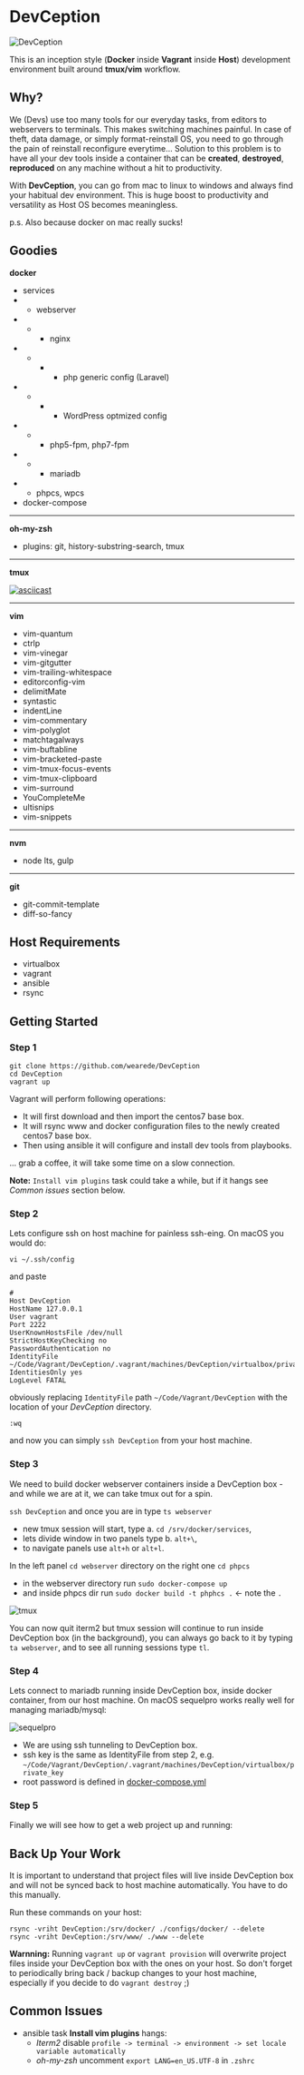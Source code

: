 # DevCeption

![DevCeption](https://user-images.githubusercontent.com/8479569/33684572-23cad2ce-dae8-11e7-83e8-33f6bb0dd0ab.jpeg)

This is an inception style (**Docker** inside **Vagrant** inside **Host**) development environment built around **tmux/vim** workflow.

## Why?
We (Devs) use too many tools for our everyday tasks, from editors to webservers to terminals. This makes switching machines painful. In case of theft, data damage, or simply format-reinstall OS, you need to go through the pain of reinstall reconfigure everytime... Solution to this problem is to have all your dev tools inside a container that can be **created**, **destroyed**, **reproduced** on any machine without a hit to productivity.

With **DevCeption**, you can go from mac to linux to windows and always find your habitual dev environment. This is huge boost to productivity and versatility as Host OS becomes meaningless.

p.s. Also because docker on mac really sucks!

## Goodies

**docker**
- services
- - webserver
- - - nginx
- - - - php generic config (Laravel)
- - - - WordPress optmized config
- - - php5-fpm, php7-fpm
- - - mariadb
- - phpcs, wpcs
- docker-compose

---

**oh-my-zsh**
- plugins: git, history-substring-search, tmux

---

**tmux**

[![asciicast](https://asciinema.org/a/pEmcC5Q8O7TB0qQXj3GnS7pHd.png)](https://asciinema.org/a/pEmcC5Q8O7TB0qQXj3GnS7pHd)

---

**vim**
- vim-quantum
- ctrlp
- vim-vinegar
- vim-gitgutter
- vim-trailing-whitespace
- editorconfig-vim
- delimitMate
- syntastic
- indentLine
- vim-commentary
- vim-polyglot
- matchtagalways
- vim-buftabline
- vim-bracketed-paste
- vim-tmux-focus-events
- vim-tmux-clipboard
- vim-surround
- YouCompleteMe
- ultisnips
- vim-snippets

---

**nvm**
- node lts, gulp

---

**git**
- git-commit-template
- diff-so-fancy

## Host Requirements

- virtualbox
- vagrant
- ansible
- rsync

## Getting Started

### Step 1

```
git clone https://github.com/wearede/DevCeption
cd DevCeption
vagrant up
```

Vagrant will perform following operations:
- It will first download and then import the centos7 base box.
- It will rsync www and docker configuration files to the newly created centos7 base box.
- Then using ansible it will configure and install dev tools from playbooks.

... grab a coffee, it will take some time on a slow connection.

**Note:** `Install vim plugins` task could take a while, but if it hangs see *Common issues* section below.

### Step 2

Lets configure ssh on host machine for painless ssh-eing. On macOS you would do:

```
vi ~/.ssh/config
```
and paste
```
#
Host DevCeption
HostName 127.0.0.1
User vagrant
Port 2222
UserKnownHostsFile /dev/null
StrictHostKeyChecking no
PasswordAuthentication no
IdentityFile ~/Code/Vagrant/DevCeption/.vagrant/machines/DevCeption/virtualbox/private_key
IdentitiesOnly yes
LogLevel FATAL
```

obviously replacing `IdentityFile` path `~/Code/Vagrant/DevCeption` with the location of your *DevCeption* directory.

`:wq`

and now you can simply `ssh DevCeption` from your host machine.

### Step 3

We need to build docker webserver containers inside a DevCeption box - and while we are at it, we can take tmux out for a spin.

`ssh DevCeption` and once you are in type `ts webserver`

- new tmux session will start, type a. `cd /srv/docker/services`,
- lets divide window in two panels type b. `alt+\`,
- to navigate panels use `alt+h` or `alt+l`.

In the left panel `cd webserver` directory on the right one `cd phpcs`

- in the webserver directory run `sudo docker-compose up`
- and inside phpcs dir run `sudo docker build -t phphcs .` <- note the `.`

![tmux](https://user-images.githubusercontent.com/8479569/33686579-caa3639e-daee-11e7-897e-7547d61c07b3.png)

You can now quit iterm2 but tmux session will continue to run inside DevCeption box (in the background), you can always go back to it by typing `ta webserver`, and to see all running sessions type `tl`.

### Step 4

Lets connect to mariadb running inside DevCeption box, inside docker container, from our host machine.
On macOS sequelpro works really well for managing mariadb/mysql:

![sequelpro](https://user-images.githubusercontent.com/8479569/33715683-e336c1a2-db6c-11e7-9cb2-cecc872e252b.png)

- We are using ssh tunneling to DevCeption box.
- ssh key is the same as IdentityFile from step 2, e.g. `~/Code/Vagrant/DevCeption/.vagrant/machines/DevCeption/virtualbox/private_key`
- root password is defined in [docker-compose.yml](https://github.com/wearede/DevCeption/blob/master/configs/docker/services/webserver/docker-compose.yml#L10)

### Step 5

Finally we will see how to get a web project up and running:



## Back Up Your Work

It is important to understand that project files will live inside DevCeption box and will not be synced back to host machine automatically. You have to do this manually.

Run these commands on your host:

```
rsync -vriht DevCeption:/srv/docker/ ./configs/docker/ --delete
rsync -vriht DevCeption:/srv/www/ ./www --delete
```
**Warnning:** Running `vagrant up` or `vagrant provision` will overwrite project files inside your DevCeption box with the ones on your host. So don't forget to periodically bring back / backup changes to your host machine, especially if you decide to do `vagrant destroy` ;)

## Common Issues

- ansible task **Install vim plugins** hangs:
  - *Iterm2* disable `profile -> terminal -> environment -> set locale variable automatically`
  - *oh-my-zsh* uncomment `export LANG=en_US.UTF-8` in `.zshrc` 
